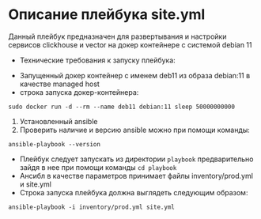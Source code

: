 # Описание плейбука site.yml
Данный плейбук предназначен для развертывания и настройки сервисов clickhouse и vector на докер контейнере с системой debian 11

* Технические требования к запуску плейбука:
 - Запущенный докер контейнер с именем deb11 из образа debian:11 в качестве managed host
 - строка запуска докер-контейнера:
```shell
sudo docker run -d --rm --name deb11 debian:11 sleep 50000000000
```
1. Установленный ansible
2. Проверить наличие и версию ansible можно при помощи команды:
```shell
ansible-playbook --version
```
* Плейбук следует запускать из директории `playbook` предварительно зайдя в нее при помощи команды `cd playbook`
* Ансибл в качестве параметров принимает файлы inventory/prod.yml и site.yml 
* Строка запуска плейбука должна выглядеть следующим образом:
```shell
ansible-playbook -i inventory/prod.yml site.yml
```
